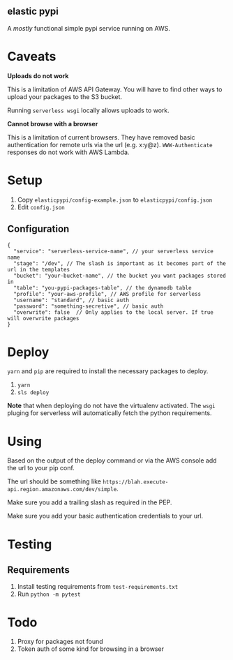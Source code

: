 elastic pypi
------------

A *mostly* functional simple pypi service running on AWS.

# Caveats

**Uploads do not work**

This is a limitation of AWS API Gateway. You will have to find other ways to upload your packages to the S3 bucket.

Running `serverless wsgi` locally allows uploads to work.

**Cannot browse with a browser**

This is a limitation of current browsers. They have removed basic authentication for remote urls via the url (e.g. x:y@z). `WWW-Authenticate` responses do not work with AWS Lambda.

# Setup

1. Copy `elasticpypi/config-example.json` to `elasticpypi/config.json`
1. Edit `config.json`

## Configuration

```
{
  "service": "serverless-service-name", // your serverless service name
  "stage": "/dev", // The slash is important as it becomes part of the url in the templates
  "bucket": "your-bucket-name", // the bucket you want packages stored in
  "table": "you-pypi-packages-table", // the dynamodb table
  "profile": "your-aws-profile", // AWS profile for serverless
  "username": "standard", // basic auth
  "password": "something-secretive", // basic auth
  "overwrite": false  // Only applies to the local server. If true will overwrite packages
}
```

# Deploy

`yarn` and `pip` are required to install the necessary packages to deploy.

1. `yarn`
1. `sls deploy`


**Note** that when deploying do not have the virtualenv activated. The `wsgi` pluging for serverless will automatically fetch the python requirements.

# Using

Based on the output of the deploy command or via the AWS console add the url to your pip conf.

The url should be something like `https://blah.execute-api.region.amazonaws.com/dev/simple`.

Make sure you add a trailing slash as required in the PEP.

Make sure you add your basic authentication credentials to your url.

# Testing

## Requirements

1. Install testing requirements from `test-requirements.txt`
1. Run `python -m pytest`

# Todo

1. Proxy for packages not found
1. Token auth of some kind for browsing in a browser
